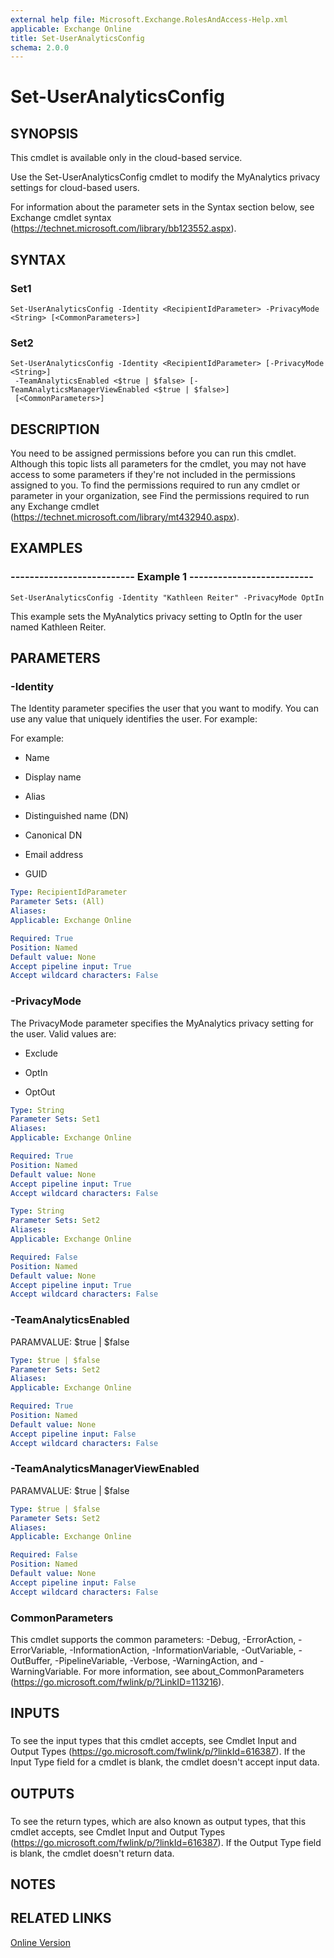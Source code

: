 ```yaml
---
external help file: Microsoft.Exchange.RolesAndAccess-Help.xml
applicable: Exchange Online
title: Set-UserAnalyticsConfig
schema: 2.0.0
---
```


# Set-UserAnalyticsConfig

## SYNOPSIS
This cmdlet is available only in the cloud-based service.

Use the Set-UserAnalyticsConfig cmdlet to modify the MyAnalytics privacy settings for cloud-based users.

For information about the parameter sets in the Syntax section below, see Exchange cmdlet syntax (https://technet.microsoft.com/library/bb123552.aspx).

## SYNTAX

### Set1
```
Set-UserAnalyticsConfig -Identity <RecipientIdParameter> -PrivacyMode <String> [<CommonParameters>]
```

### Set2
```
Set-UserAnalyticsConfig -Identity <RecipientIdParameter> [-PrivacyMode <String>]
 -TeamAnalyticsEnabled <$true | $false> [-TeamAnalyticsManagerViewEnabled <$true | $false>]
 [<CommonParameters>]
```

## DESCRIPTION
You need to be assigned permissions before you can run this cmdlet. Although this topic lists all parameters for the cmdlet, you may not have access to some parameters if they're not included in the permissions assigned to you. To find the permissions required to run any cmdlet or parameter in your organization, see Find the permissions required to run any Exchange cmdlet (https://technet.microsoft.com/library/mt432940.aspx).

## EXAMPLES

### -------------------------- Example 1 --------------------------
```
Set-UserAnalyticsConfig -Identity "Kathleen Reiter" -PrivacyMode OptIn
```

This example sets the MyAnalytics privacy setting to OptIn for the user named Kathleen Reiter.

## PARAMETERS

### -Identity
The Identity parameter specifies the user that you want to modify. You can use any value that uniquely identifies the user. For example:

For example:

- Name

- Display name

- Alias

- Distinguished name (DN)

- Canonical DN

- Email address

- GUID

```yaml
Type: RecipientIdParameter
Parameter Sets: (All)
Aliases:
Applicable: Exchange Online

Required: True
Position: Named
Default value: None
Accept pipeline input: True
Accept wildcard characters: False
```

### -PrivacyMode
The PrivacyMode parameter specifies the MyAnalytics privacy setting for the user. Valid values are:

- Exclude

- OptIn

- OptOut

```yaml
Type: String
Parameter Sets: Set1
Aliases:
Applicable: Exchange Online

Required: True
Position: Named
Default value: None
Accept pipeline input: True
Accept wildcard characters: False
```

```yaml
Type: String
Parameter Sets: Set2
Aliases:
Applicable: Exchange Online

Required: False
Position: Named
Default value: None
Accept pipeline input: True
Accept wildcard characters: False
```

### -TeamAnalyticsEnabled
PARAMVALUE: $true | $false

```yaml
Type: $true | $false
Parameter Sets: Set2
Aliases:
Applicable: Exchange Online

Required: True
Position: Named
Default value: None
Accept pipeline input: False
Accept wildcard characters: False
```

### -TeamAnalyticsManagerViewEnabled
PARAMVALUE: $true | $false

```yaml
Type: $true | $false
Parameter Sets: Set2
Aliases:
Applicable: Exchange Online

Required: False
Position: Named
Default value: None
Accept pipeline input: False
Accept wildcard characters: False
```

### CommonParameters
This cmdlet supports the common parameters: -Debug, -ErrorAction, -ErrorVariable, -InformationAction, -InformationVariable, -OutVariable, -OutBuffer, -PipelineVariable, -Verbose, -WarningAction, and -WarningVariable. For more information, see about_CommonParameters (https://go.microsoft.com/fwlink/p/?LinkID=113216).

## INPUTS

###  
To see the input types that this cmdlet accepts, see Cmdlet Input and Output Types (https://go.microsoft.com/fwlink/p/?linkId=616387). If the Input Type field for a cmdlet is blank, the cmdlet doesn't accept input data.

## OUTPUTS

###  
To see the return types, which are also known as output types, that this cmdlet accepts, see Cmdlet Input and Output Types (https://go.microsoft.com/fwlink/p/?linkId=616387). If the Output Type field is blank, the cmdlet doesn't return data.

## NOTES

## RELATED LINKS

[Online Version](https://technet.microsoft.com/library/f8f0b66c-dcd2-43ef-88f0-0cc760ce7602.aspx)
